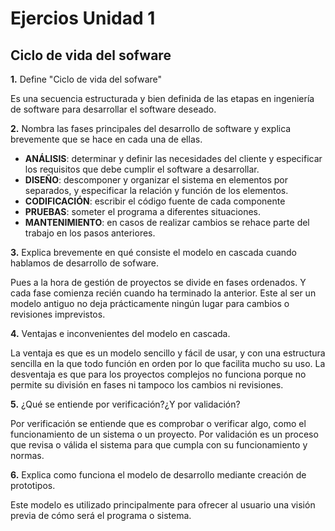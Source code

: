﻿# Ejercios Unidad 1

## Ciclo de vida del sofware

**1.** Define "Ciclo de vida del sofware"

Es una secuencia estructurada y bien definida de las etapas en ingeniería de software para desarrollar el software deseado.

**2.** Nombra las fases principales del desarrollo de software y explica brevemente que se hace en cada una de ellas.

- **ANÁLISIS**: determinar y definir las necesidades del cliente y especificar los requisitos que debe cumplir el software a desarrollar.
- **DISEÑO**: descomponer y organizar el sistema en elementos por separados, y especificar la relación y función de los elementos.
- **CODIFICACIÓN**: escribir el código fuente de cada componente
- **PRUEBAS**: someter el programa a diferentes situaciones.
- **MANTENIMIENTO**: en casos de realizar cambios se rehace parte del trabajo en los pasos anteriores.

**3.** Explica brevemente en qué consiste el modelo en cascada cuando hablamos de desarrollo de sofware.

Pues a la hora de gestión de proyectos se divide en fases ordenados. Y cada fase comienza recién cuando ha terminado la anterior. Este al ser un modelo antiguo no deja prácticamente ningún lugar para cambios o revisiones imprevistos.

**4.** Ventajas e inconvenientes del modelo en cascada.

La ventaja es que es un modelo sencillo y fácil de usar, y con una estructura sencilla en la que todo función en orden por lo que facilita mucho su uso.
La desventaja es que para los proyectos complejos no funciona porque no permite su división en fases ni tampoco los cambios ni revisiones.

**5.** ¿Qué se entiende por verificación?¿Y por validación?

Por verificación se entiende que es comprobar o verificar algo, como el funcionamiento de un sistema o un proyecto. 
Por validación es un proceso que revisa o válida el sistema para que cumpla con su funcionamiento y normas.

**6.** Explica como funciona el modelo de desarrollo mediante creación de prototipos.

Este modelo es utilizado principalmente para ofrecer al usuario una visión previa de cómo será el programa o sistema. 
